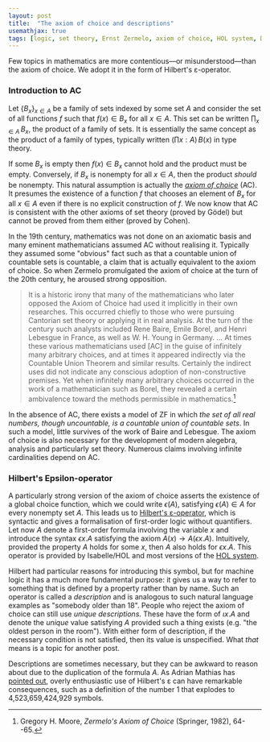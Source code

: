 ```yaml
---
layout: post
title:  "The axiom of choice and descriptions"
usemathjax: true
tags: [logic, set theory, Ernst Zermelo, axiom of choice, HOL system, David Hilbert]
---
```


Few topics in mathematics are more contentious––or misunderstood––than the axiom of choice. We adopt it in the form of Hilbert's ε-operator.

### Introduction to AC

Let $\lbrace B_x\rbrace_{x\in A}$
be a family of sets indexed by some set $A$ and consider the set of all functions $f$ such that $f(x)\in B_x$ for all $x\in A$. This set can be written $\prod_{x\in A}\,B_x$, the product of a family of sets. It is essentially the same concept as the product of a family of types, typically written $(\prod x:A)\,B(x)$ in type theory.

If some $B_x$ is empty then $f(x)\in B_x$ cannot hold and the product must be empty. Conversely, if $B_x$ is nonempty for all $x\in A$, then the product *should* be nonempty. This natural assumption is actually the [*axiom of choice*](https://plato.stanford.edu/entries/axiom-choice/) (AC). It presumes the existence of a function $f$ that chooses an element of $B_x$ for all $x\in A$ even if there is no explicit construction of $f$.
We now know that AC is consistent with the other axioms of set theory (proved by Gödel) but cannot be proved from them either (proved by Cohen).

In the 19th century, mathematics was not done on an axiomatic basis and many eminent mathematicians assumed AC without realising it.
Typically they assumed some "obvious" fact such as that a countable union of countable sets is countable, a claim that is actually equivalent to the axiom of choice.
So when Zermelo promulgated the axiom of choice at the turn of the 20th century, he aroused strong opposition.

> It is a historic irony that many of the mathematicians who later opposed the Axiom of Choice had used it implicitly in their own researches. This occurred chiefly to those who were pursuing Cantorian set theory or applying it in real analysis. At the turn of the century such analysts included Rene Baire, Emile Borel, and Henri Lebesgue in France, as well as W. H. Young in Germany. ... At times these various mathematicians used [AC]
>  in the guise of infinitely many arbitrary choices, and at times it appeared indirectly via the Countable Union Theorem and similar results. Certainly the indirect uses did not indicate any conscious adoption of non-constructive premises. Yet when infinitely many arbitrary choices occurred in the work of a mathematician such as Borel, they revealed a certain ambivalence toward the methods permissible in mathematics.[^1]

[^1]: Gregory H. Moore, *Zermelo's Axiom of Choice* (Springer, 1982), 64--65.

In the absence of AC, there exists a model of ZF in which *the set of all real numbers, though uncountable, is a countable union of countable sets*.
In such a model, little survives of the work of Baire and Lebesgue.
The axiom of choice is also necessary for the development of modern alegebra, analysis and particularly set theory. Numerous claims involving infinite cardinalities depend on AC.

### Hilbert's Epsilon-operator

A particularly strong version of the axiom of choice asserts the existence of a global choice function, which we could write $\epsilon(A)$, satisfying $\epsilon(A)\in A$ for every nonempty set $A$. This leads us to [Hilbert's ε-operator](https://plato.stanford.edu/entries/epsilon-calculus/), which is syntactic and gives a formalisation of first-order logic without quantifiers.
Let now $A$ denote a first-order formula involving the variable $x$
and introduce the syntax $\epsilon x. A$ satisfying the axiom $A(x)\to A(\epsilon x. A)$. Intuitively, provided the property $A$ holds for some $x$, then $A$ also holds for $\epsilon x. A$. This operator is provided by Isabelle/HOL and most versions of the [HOL system](https://hol-theorem-prover.org).

 Hilbert had particular reasons for introducing this symbol, but for machine logic it has a much more fundamental purpose: it gives us a way to refer to something that is defined by a property rather than by name. Such an operator is called a *description* and is analogous to such natural language examples as "somebody older than 18". People who reject the axiom of choice can still use *unique descriptions*. These have the form of $\iota x. A$ and denote the *unique* value satisfying $A$ provided such a thing exists (e.g. "the oldest person in the room"). With either form of description, if the necessary condition is not satisfied, then its value is unspecified. What *that* means is a topic for another post.

Descriptions are sometimes necessary, but they can be awkward to reason about due to the duplication of the formula $A$. As Adrian Mathias has [pointed out](https://www.dpmms.cam.ac.uk/~ardm/inefff.pdf), overly enthusiastic use of Hilbert's ε can have remarkable consequences, such as a definition of the number 1 that explodes to 4,523,659,424,929 symbols.

